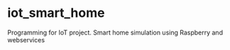 # iot_smart_home
Programming for IoT project. Smart home simulation using Raspberry and webservices
